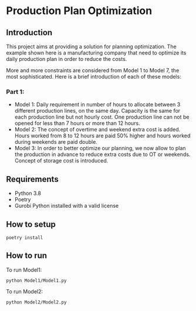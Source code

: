 # Production Plan Optimization

## Introduction
This project aims at providing a solution for planning optimization.
The example shown here is a manufacturing company that need to optimize its daily production plan in order to reduce the costs.

More and more constraints are considered from Model 1 to Model 7, the most sophisticated. 
Here is a brief introduction of each of these models:
### Part 1:
- Model 1: 
  Daily requirement in number of hours to allocate between 3 different production lines, on the same day. 
  Capacity is the same for each production line but not hourly cost. One production line can not be opened for less than 7 hours or more than 12 hours.
- Model 2:
  The concept of overtime and weekend extra cost is added. Hours worked from 8 to 12 hours are paid 50% higher and hours worked during weekends are paid double. 
- Model 3:
  In order to better optimize our planning, we now allow to plan the production in advance to reduce extra costs due to OT or weekends.
  Concept of storage cost is introduced.
  
## Requirements
- Python 3.8
- Poetry
- Gurobi Python installed with a valid license


## How to setup

```shell script
poetry install
```

## How to run


To run Model1:
```shell script
python Model1/Model1.py
```

To run Model2:
```shell script
python Model2/Model2.py
```
